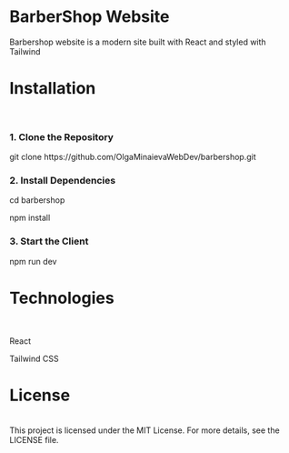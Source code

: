 <h1>BarberShop Website</h1>
<p>Barbershop website is a modern site built with React and styled with Tailwind
</p>


<h1>Installation</h1>
<br>
<h3>1. Clone the Repository</h3>
<p>git clone https://github.com/OlgaMinaievaWebDev/barbershop.git</p>
<h3>2. Install Dependencies</h3>
<p>cd barbershop</p>
<p>npm install</p>
<h3>3. Start the Client</h3>
<p>npm run dev</p>

<h1>Technologies</h1>
<br>
<p>React</p>
<p>Tailwind CSS</p>

<h1>License</h1>
<br>
This project is licensed under the MIT License. For more details, see the LICENSE file.